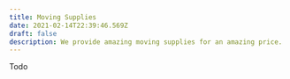 ```yaml
---
title: Moving Supplies
date: 2021-02-14T22:39:46.569Z
draft: false
description: We provide amazing moving supplies for an amazing price.
---
```

Todo